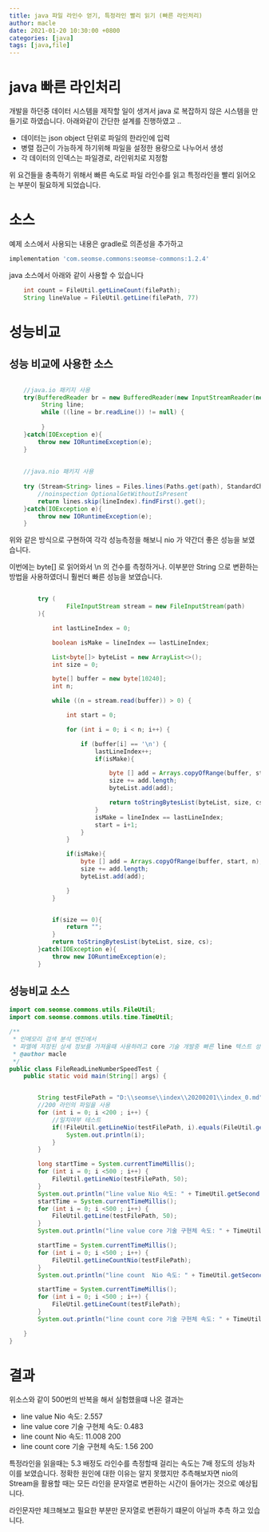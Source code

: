 ```yaml
---
title: java 파일 라인수 얻기, 특정라인 빨리 읽기 (빠른 라인처리)
author: macle
date: 2021-01-20 10:30:00 +0800
categories: [java]
tags: [java,file]
---
```


# java 빠른 라인처리
개발을 하던중 데이터 시스템을 제작할 일이 생겨서 java 로 복잡하지 않은 시스템을 만들기로 하였습니다. 아래와같이 간단한 설계를 진행하였고 ..
 - 데이터는 json object 단위로 파일의 한라인에 입력
 - 병렬 접근이 가능하게 하기위해 파일을 설정한 용량으로 나누어서 생성
 - 각 데이터의 인덱스는 파일경로, 라인위치로 지정함

위 요건들을 충족하기 위해서 빠른 속도로 파일 라인수를 읽고 특정라인을 빨리 읽어오는 부분이 필요하게 되었습니다.

# 소스
예제 소스에서 사용되는 내용은 gradle로 의존성을 추가하고
```gradle
implementation 'com.seomse.commons:seomse-commons:1.2.4'
```

java 소스에서 아래와 같이 사용할 수 있습니다
```java
    int count = FileUtil.getLineCount(filePath);
    String lineValue = FileUtil.getLine(filePath, 77)
```

# 성능비교
## 성능 비교에 사용한 소스

```java

    //java.io 패키지 사용 
	try(BufferedReader br = new BufferedReader(new InputStreamReader(new FileInputStream(file), charSet))){
		 String line;
	     while ((line = br.readLine()) != null) {
	    	  
	     }
	}catch(IOException e){
		throw new IORuntimeException(e);
	}
	
	
	//java.nio 패키지 사용
 
    try (Stream<String> lines = Files.lines(Paths.get(path), StandardCharsets.UTF_8)) {
        //noinspection OptionalGetWithoutIsPresent
        return lines.skip(lineIndex).findFirst().get();
    }catch(IOException e){
        throw new IORuntimeException(e);
    }

```
위와 같은 방식으로 구현하여 각각 성능측정을 해보니 nio 가 약간더 좋은 성능을 보였습니다.

이번에는 byte[] 로 읽어와서 \n 의 건수를 측정하거나. 이부분만 String 으로 변환하는 방법을 사용하였더니
훨씬더 빠른 성능을 보였습니다.

```java

		try (
				FileInputStream stream = new FileInputStream(path)
		){

			int lastLineIndex = 0;

			boolean isMake = lineIndex == lastLineIndex;

			List<byte[]> byteList = new ArrayList<>();
			int size = 0;

			byte[] buffer = new byte[10240];
			int n;

			while ((n = stream.read(buffer)) > 0) {

				int start = 0;

				for (int i = 0; i < n; i++) {

					if (buffer[i] == '\n') {
						lastLineIndex++;
						if(isMake){

							byte [] add = Arrays.copyOfRange(buffer, start, i);
							size += add.length;
							byteList.add(add);

							return toStringBytesList(byteList, size, cs);
						}
						isMake = lineIndex == lastLineIndex;
						start = i+1;
					}
				}

				if(isMake){
					byte [] add = Arrays.copyOfRange(buffer, start, n);
					size += add.length;
					byteList.add(add);

				}
			}


			if(size == 0){
				return "";
			}
			return toStringBytesList(byteList, size, cs);
		}catch(IOException e){
			throw new IORuntimeException(e);
		}

```
## 성능비교 소스
```java
import com.seomse.commons.utils.FileUtil;
import com.seomse.commons.utils.time.TimeUtil;

/**
 * 인메모리 검색 분석 엔진에서 
 * 파엘에 저장된 상세 정보를 가져올때 사용하려고 core 기술 개발중 빠른 line 텍스트 성능 테스트
 * @author macle
 */
public class FileReadLineNumberSpeedTest {
    public static void main(String[] args) {


        String testFilePath = "D:\\seomse\\index\\20200201\\index_0.md";
        //200 라인의 파일을 사용
		for (int i = 0; i <200 ; i++) {
            //일치여부 테스트
			if(!FileUtil.getLineNio(testFilePath, i).equals(FileUtil.getLine(testFilePath, i))){
				System.out.println(i);
			}
		}

        long startTime = System.currentTimeMillis();
		for (int i = 0; i <500 ; i++) {
            FileUtil.getLineNio(testFilePath, 50);
		}
        System.out.println("line value Nio 속도: " + TimeUtil.getSecond(System.currentTimeMillis()-startTime));
        startTime = System.currentTimeMillis();
        for (int i = 0; i <500 ; i++) {
            FileUtil.getLine(testFilePath, 50);
        }
        System.out.println("line value core 기술 구현체 속도: " + TimeUtil.getSecond(System.currentTimeMillis()-startTime));

        startTime = System.currentTimeMillis();
        for (int i = 0; i <500 ; i++) {
            FileUtil.getLineCountNio(testFilePath);
        }
        System.out.println("line count  Nio 속도: " + TimeUtil.getSecond(System.currentTimeMillis()-startTime) + " " + FileUtil.getLineCountNio(testFilePath));

        startTime = System.currentTimeMillis();
        for (int i = 0; i <500 ; i++) {
            FileUtil.getLineCount(testFilePath);
		}
        System.out.println("line count core 기술 구현체 속도: " + TimeUtil.getSecond(System.currentTimeMillis()-startTime) +" " + FileUtil.getLineCount(testFilePath));

    }
}

```
# 결과
위소스와 같이 500번의 반복을 해서 실험했을떄 나온 결과는
- line value Nio 속도: 2.557
- line value core 기술 구현체 속도: 0.483
- line count Nio 속도: 11.008 200
- line count core 기술 구현체 속도: 1.56 200

특정라인을 읽을때는 5.3 배정도 라인수를 측정할때 걸리는 속도는 7배 정도의 성능차이를 보였습니다. 정확한 원인에 대한 이유는 알지 못했지만 추측해보자면 nio의 Stream을 활용할 때는 모든 라인을 문자열로 변환하는 시간이 들어가는 것으로 예상됩니다.

라인문자만 체크해보고 필요한 부분만 문자열로 변환하기 떄문이 아닐까 추측 하고 있습니다.